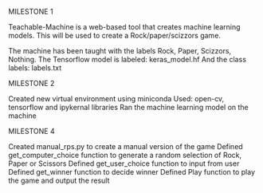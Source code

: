 MILESTONE 1

Teachable-Machine is a web-based tool that creates machine learning models. This will be used to create a Rock/paper/scizzors game.

The machine has been taught with the labels Rock, Paper, Scizzors, Nothing.
The Tensorflow model is labeled: keras_model.hf
And the class labels: labels.txt

MILESTONE 2

Created new virtual environment using miniconda
Used: open-cv, tensorflow and ipykernal libraries 
Ran the machine learning model on the machine

MILESTONE 4

Created manual_rps.py to create a manual version of the game
Defined get_computer_choice function to generate a random selection of Rock, Paper or Scissors
Defined get_user_choice function to input from user 
Defined get_winner function to decide winner
Defined Play function to play the game and output the result